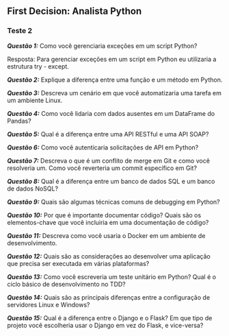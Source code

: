 ## First Decision: Analista Python
### Teste 2

**_Questão 1:_** Como você gerenciaria exceções em um script Python? 

Resposta: Para gerenciar exceções em um script em Python eu utilizaria a estrutura try - except.

**_Questão 2:_** Explique a diferença entre uma função e um método em Python.

**_Questão 3:_** Descreva um cenário em que você automatizaria uma tarefa em um ambiente Linux.

**_Questão 4:_** Como você lidaria com dados ausentes em um DataFrame do Pandas?

**_Questão 5:_** Qual é a diferença entre uma API RESTful e uma API SOAP?

**_Questão 6:_** Como você autenticaria solicitações de API em Python?

**_Questão 7:_** Descreva o que é um conflito de merge em Git e como você resolveria um. Como você reverteria um commit específico em Git?

**_Questão 8:_** Qual é a diferença entre um banco de dados SQL e um banco de dados NoSQL?

**_Questão 9:_** Quais são algumas técnicas comuns de debugging em Python?

**_Questão 10:_** Por que é importante documentar código? Quais são os elementos-chave que você incluiria em uma documentação de código?

**_Questão 11:_** Descreva como você usaria o Docker em um ambiente de desenvolvimento.

**_Questão 12:_** Quais são as considerações ao desenvolver uma aplicação que precisa ser executada em várias plataformas?

**_Questão 13:_** Como você escreveria um teste unitário em Python? Qual é o ciclo básico de desenvolvimento no TDD?

**_Questão 14:_** Quais são as principais diferenças entre a configuração de servidores Linux e Windows?

**_Questão 15:_** Qual é a diferença entre o Django e o Flask? Em que tipo de projeto você escolheria usar o Django em vez do Flask, e vice-versa?
